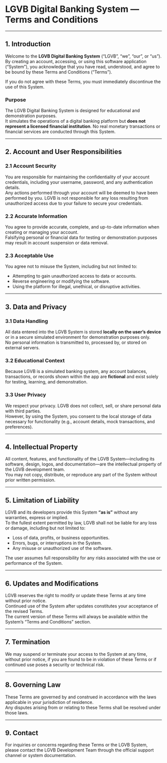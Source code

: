 # **LGVB Digital Banking System — Terms and Conditions**
---

## **1. Introduction**

Welcome to the **LGVB Digital Banking System** (“LGVB”, “we”, “our”, or “us”).  
By creating an account, accessing, or using this software application (“System”), you acknowledge that you have read, understood, and agree to be bound by these Terms and Conditions (“Terms”).  

If you do not agree with these Terms, you must immediately discontinue the use of this System.

### **Purpose**

The LGVB Digital Banking System is designed for educational and demonstration purposes.  
It simulates the operations of a digital banking platform but **does not represent a licensed financial institution**. No real monetary transactions or financial services are conducted through this System.

---

## **2. Account and User Responsibilities**

### **2.1 Account Security**

You are responsible for maintaining the confidentiality of your account credentials, including your username, password, and any authentication details.  
Any actions performed through your account will be deemed to have been performed by you. LGVB is not responsible for any loss resulting from unauthorized access due to your failure to secure your credentials.

### **2.2 Accurate Information**

You agree to provide accurate, complete, and up-to-date information when creating or managing your account.  
Falsifying personal or financial data for testing or demonstration purposes may result in account suspension or data removal.

### **2.3 Acceptable Use**

You agree not to misuse the System, including but not limited to:
- Attempting to gain unauthorized access to data or accounts.  
- Reverse engineering or modifying the software.  
- Using the platform for illegal, unethical, or disruptive activities.

---

## **3. Data and Privacy**

### **3.1 Data Handling**

All data entered into the LGVB System is stored **locally on the user’s device** or in a secure simulated environment for demonstration purposes only.  
No personal information is transmitted to, processed by, or stored on external servers.

### **3.2 Educational Context**

Because LGVB is a simulated banking system, any account balances, transactions, or records shown within the app are **fictional** and exist solely for testing, learning, and demonstration.

### **3.3 User Privacy**

We respect your privacy. LGVB does not collect, sell, or share personal data with third parties.  
However, by using the System, you consent to the local storage of data necessary for functionality (e.g., account details, mock transactions, and preferences).

---

## **4. Intellectual Property**

All content, features, and functionality of the LGVB System—including its software, design, logos, and documentation—are the intellectual property of the LGVB development team.  
You may not copy, distribute, or reproduce any part of the System without prior written permission.

---

## **5. Limitation of Liability**

LGVB and its developers provide this System **“as is”** without any warranties, express or implied.  
To the fullest extent permitted by law, LGVB shall not be liable for any loss or damage, including but not limited to:
- Loss of data, profits, or business opportunities.  
- Errors, bugs, or interruptions in the System.  
- Any misuse or unauthorized use of the software.

The user assumes full responsibility for any risks associated with the use or performance of the System.

---

## **6. Updates and Modifications**

LGVB reserves the right to modify or update these Terms at any time without prior notice.  
Continued use of the System after updates constitutes your acceptance of the revised Terms.  
The current version of these Terms will always be available within the System’s “Terms and Conditions” section.

---

## **7. Termination**

We may suspend or terminate your access to the System at any time, without prior notice, if you are found to be in violation of these Terms or if continued use poses a security or technical risk.

---

## **8. Governing Law**

These Terms are governed by and construed in accordance with the laws applicable in your jurisdiction of residence.  
Any disputes arising from or relating to these Terms shall be resolved under those laws.

---

## **9. Contact**

For inquiries or concerns regarding these Terms or the LGVB System, please contact the LGVB Development Team through the official support channel or system documentation.
